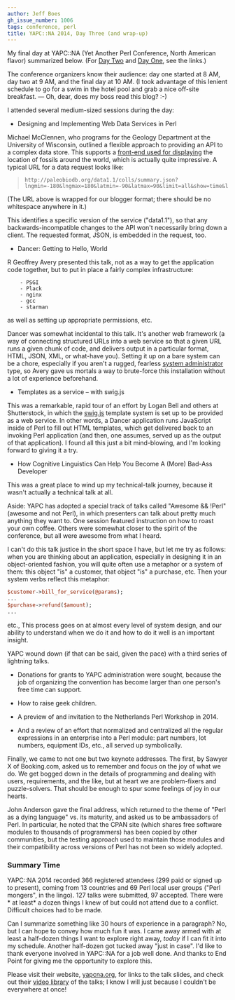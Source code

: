 ```yaml
---
author: Jeff Boes
gh_issue_number: 1006
tags: conference, perl
title: YAPC::NA 2014, Day Three (and wrap-up)
---
```


My final day at YAPC::NA (Yet Another Perl Conference, North American flavor) summarized below. (For [Day Two](http://blog.endpoint.com/2014/06/yapcna-2014-day-two.html) and [Day One](http://blog.endpoint.com/2014/06/yapcna-2014-day-one.html), see the links.)

The conference organizers know their audience: day one started at 8 AM, day two at 9 AM, and the final day at 10 AM. (I took advantage of this lenient schedule to go for a swim in the hotel pool and grab a nice off-site breakfast. — Oh, dear, does my boss read this blog? :-)

I attended several medium-sized sessions during the day:

- Designing and Implementing Web Data Services in Perl

Michael McClennen, who programs for the Geology Department at the University of Wisconsin, outlined a flexible approach to providing an API to a complex data store. This supports a [front-end used for displaying](http://paleobiodb.org/navigator/) the location of fossils around the world, which is actually quite impressive. A typical URL for a data request looks like:

> ~~~nohighlight
> http://paleobiodb.org/data1.1/colls/summary.json?lngmin=-180&lngmax=180&latmin=-90&latmax=90&limit=all&show=time&level=3&interval_id=14
> ~~~

(The URL above is wrapped for our blogger format; there should be no whitespace anywhere in it.)

This identifies a specific version of the service ("data1.1"), so that any backwards-incompatible changes to the API won't necessarily bring down a client. The requested format, JSON, is embedded in the request, too.

- Dancer: Getting to Hello, World

R Geoffrey Avery presented this talk, not as a way to get the application code together, but to put in place a fairly complex infrastructure:

        - PSGI
        - Plack
        - nginx
        - gcc
        - starman

as well as setting up appropriate permissions, etc.

Dancer was somewhat incidental to this talk. It's another web framework (a way of connecting structured URLs into a web service so that a given URL runs a given chunk of code, and delivers output in a particular format, HTML, JSON, XML, or what-have you). Setting it up on a bare system can be a chore, especially if you aren't a rugged, fearless [system administrator](http://geekswing.com/wp-content/uploads/2013/07/system-administrator-poster.jpg) type, so Avery gave us mortals a way to brute-force this installation without a lot of experience beforehand.

- Templates as a service – with swig.js

This was a remarkable, rapid tour of an effort by Logan Bell and others at Shutterstock, in which the [swig.js](http://paularmstrong.github.io/swig/) template system is set up to be provided as a web service. In other words, a Dancer application runs JavaScript inside of Perl to fill out HTML templates, which get delivered back to an invoking Perl application (and then, one assumes, served up as the output of that application). I found all this just a bit mind-blowing, and I'm looking forward to giving it a try.

- How Cognitive Linguistics Can Help You Become A (More) Bad-Ass Developer

This was a great place to wind up my technical-talk journey, because it wasn't actually a technical talk at all.

Aside: YAPC has adopted a special track of talks called "Awesome && !Perl" (awesome and not Perl), in which presenters can talk about pretty much anything they want to. One session featured instruction on how to roast your own coffee. Others were somewhat closer to the spirit of the conference, but all were awesome from what I heard.

I can't do this talk justice in the short space I have, but let me try as follows: when you are thinking about an application, especially in designing it in an object-oriented fashion, you will quite often use a metaphor or a system of them: this object "is" a customer, that object "is" a purchase, etc. Then your system verbs reflect this metaphor:

```perl
$customer->bill_for_service(@params);
...
$purchase->refund($amount);
...
```

etc., This process goes on at almost every level of system design, and our ability to understand when we do it and how to do it well is an important insight.

YAPC wound down (if that can be said, given the pace) with a third series of lightning talks.

- Donations for grants to YAPC administration were sought, because the job of organizing the convention has become larger than one person's free time can support.

- How to raise geek children.

- A preview of and invitation to the Netherlands Perl Workshop in 2014.

- And a review of an effort that normalized and centralized all the regular expressions in an enterprise into a Perl module: part numbers, lot numbers, equipment IDs, etc., all served up symbolically.

Finally, we came to not one but two keynote addresses. The first, by Sawyer X of Booking.com, asked us to remember and focus on the joy of what we do. We get bogged down in the details of programming and dealing with users, requirements, and the like, but at heart we are problem-fixers and puzzle-solvers. That should be enough to spur some feelings of joy in our hearts.

John Anderson gave the final address, which returned to the theme of "Perl as a dying language" vs. its maturity, and asked us to be ambassadors of Perl. In particular, he noted that the CPAN site (which shares free software modules to thousands of programmers) has been copied by other communities, but the testing approach used to maintain those modules and their compatibility across versions of Perl has not been so widely adopted.

### Summary Time

YAPC::NA 2014 recorded 366 registered attendees (299 paid or signed up to present), coming from 13 countries and 69 Perl local user groups ("Perl mongers", in the lingo). 127 talks were submitted, 97 accepted. There were * at least* a dozen things I knew of but could not attend due to a conflict. Difficult choices had to be made.

Can I summarize something like 30 hours of experience in a paragraph? No, but I can hope to convey how much fun it was. I came away armed with at least a half-dozen things I want to explore right away, *today* if I can fit it into my schedule. Another half-dozen got tucked away "just in case". I'd like to thank everyone involved in YAPC::NA for a job well done. And thanks to End Point for giving me the opportunity to explore this.

Please visit their website, [yapcna.org](http://www.yapcna.org), for links to the talk slides, and check out their [video library](http://www.youtube.com/user/yapcna) of the talks; I know I will just because I couldn't be everywhere at once!
